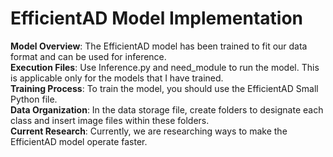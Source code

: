 # EfficientAD Model Implementation
**Model Overview**: The EfficientAD model has been trained to fit our data format and can be used for inference.  
**Execution Files**: Use Inference.py and need_module to run the model. This is applicable only for the models that I have trained.  
**Training Process**: To train the model, you should use the EfficientAD Small Python file.  
**Data Organization**: In the data storage file, create folders to designate each class and insert image files within these folders.  
**Current Research**: Currently, we are researching ways to make the EfficientAD model operate faster.  

